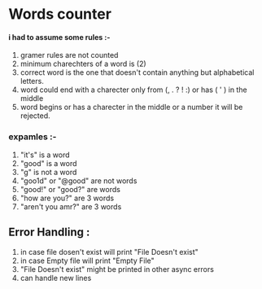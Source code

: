 # Words counter #

#### i had to assume some rules :- ###
1. gramer rules are not counted
2. minimum charechters of a word is (2)
3. correct word is the one that doesn't contain anything but alphabetical letters. 
4. word could end with a charecter only from (, . ? ! :) or has ( ' ) in the middle
5. word begins or has a charecter in the middle or a number it will be rejected.

### expamles :- ###
1. "it's" is a word
2. "good" is a word 
3. "g" is not a word 
4. "goo1d" or "@good" are not words
5. "good!" or "good?" are words
6. "how are     you?" are 3 words
7. "aren't you amr?" are 3 words

## Error Handling : ##
1. in case file dosen't exist will print "File Doesn't exist"
2. in case Empty file will print "Empty File"
3. "File Doesn't exist" might be printed in other async errors
4. can handle new lines
